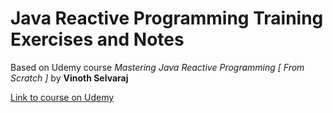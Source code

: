 # Java Reactive Programming Training Exercises and Notes
Based on Udemy course _Mastering Java Reactive Programming [ From Scratch ]_ by **Vinoth Selvaraj**

[Link to course on Udemy](https://www.udemy.com/course/complete-java-reactive-programming/?couponCode=25BBPMXINACTIVE)
